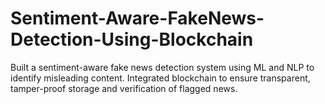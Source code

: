 # Sentiment-Aware-FakeNews-Detection-Using-Blockchain
Built a sentiment-aware fake news detection system using ML and NLP to identify misleading content. Integrated blockchain to ensure transparent, tamper-proof storage and verification of flagged news. 
